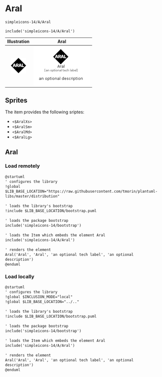 # Aral


```text
simpleicons-14/A/Aral
```

```text
include('simpleicons-14/A/Aral')
```



| Illustration | Aral |
| :---: | :---: |
| ![illustration for Illustration](../../simpleicons-14/A/Aral.png) | ![illustration for Aral](../../simpleicons-14/A/Aral.Local.png) |



## Sprites
The item provides the following sriptes:

- `<$AralXs>`
- `<$AralSm>`
- `<$AralMd>`
- `<$AralLg>`





## Aral

### Load remotely
```plantuml
@startuml
' configures the library
!global $LIB_BASE_LOCATION="https://raw.githubusercontent.com/tmorin/plantuml-libs/master/distribution"

' loads the library's bootstrap
!include $LIB_BASE_LOCATION/bootstrap.puml

' loads the package bootstrap
include('simpleicons-14/bootstrap')

' loads the Item which embeds the element Aral
include('simpleicons-14/A/Aral')

' renders the element
Aral('Aral', 'Aral', 'an optional tech label', 'an optional description')
@enduml
```

### Load locally
```plantuml
@startuml
' configures the library
!global $INCLUSION_MODE="local"
!global $LIB_BASE_LOCATION="../.."

' loads the library's bootstrap
!include $LIB_BASE_LOCATION/bootstrap.puml

' loads the package bootstrap
include('simpleicons-14/bootstrap')

' loads the Item which embeds the element Aral
include('simpleicons-14/A/Aral')

' renders the element
Aral('Aral', 'Aral', 'an optional tech label', 'an optional description')
@enduml
```

